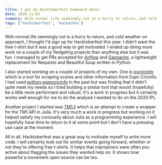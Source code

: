 ```yaml
---
title: I got my Hacktoberfest homework done!
date: 2020-11-03
summary: With normal life seemingly not in a hurry to return, and cold weather on approach, I thought I'd sign up for Hacktoberfest this year. I didn't want the free t-shirt but it was a good way to get motivated.
tags: ['hacktoberfest', 'hackathon']
---
```


With normal life seemingly not in a hurry to return, and cold weather on approach, I thought I'd sign up for Hacktoberfest this year. I didn't want the free t-shirt but it was a good way to get motivated. I ended up doing more work on a couple of my fledgeling projects than anything else but it was fun. I managed to get PRs accepted for [Airflow](https://github.com/apache/airflow) and [Gazpacho](https://github.com/maxhumber/gazpacho), a lightweight replacement for Requests and Beautiful Soup written in Python.

I also started working on a couple of projects of my own. One is [pycricinfo](https://github.com/scrambldchannel/pycricinfo) which is a tool for scraping scores and other information from Espn Cricinfo. I had used [python-espncricinfo](https://github.com/dwillis/python-espncricinfo) in the past but was finding that it didn't quite meet my needs so I tried building a similar tool that would (hopefully) be a little more performant and robust. It's a work in progress but it certainly works well enough for me to do the analysis I wanted to do on the 2020 IPL.

Another project I started was [TM1.jl](https://github.com/scrambldchannel/TM1.jl) which is an attempt to create a wrapper for the TM1 API in Julia. It's very much a work in progress but working on it helped satisfy my curiousity about Julia as a programming experience. I will hopefully have time to return to it at some point but I don't have a pressing use case at the moment.

All in all, Hacktoberfest was a great way to motivate myself to write more code. I will certainly look out for similar events going forward, whether or not they're offering free t-shirts. It helps that maintainers were often pro-active about flagging the issues they wanted help on. It shows how powerful a movement open source can be too.
